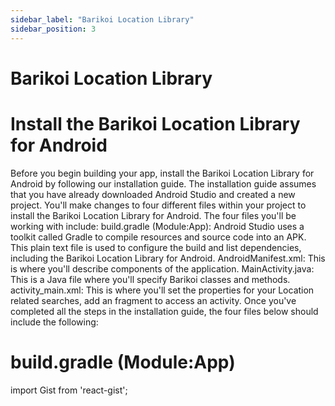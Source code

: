 ```yaml
---
sidebar_label: "Barikoi Location Library"
sidebar_position: 3
---
```


<head>
  <title>Barikoi Documentation</title>
</head>

# Barikoi Location Library

# Install the Barikoi Location Library for Android

Before you begin building your app, install the Barikoi Location Library for Android by following our installation guide. The installation guide assumes that you have already downloaded Android Studio and created a new project. You'll make changes to four different files within your project to install the Barikoi Location Library for Android. The four files you'll be working with include: build.gradle (Module:App): Android Studio uses a toolkit called Gradle to compile resources and source code into an APK. This plain text file is used to configure the build and list dependencies, including the Barikoi Location Library for Android. AndroidManifest.xml: This is where you'll describe components of the application. MainActivity.java: This is a Java file where you'll specify Barikoi classes and methods. activity_main.xml: This is where you'll set the properties for your Location related searches, add an fragment to access an activity. Once you've completed all the steps in the installation guide, the four files below should include the following:

# build.gradle (Module:App)

import Gist from 'react-gist';

<Gist id="91c9b50d3c7ec655d5cc35e01771ee39"/>

